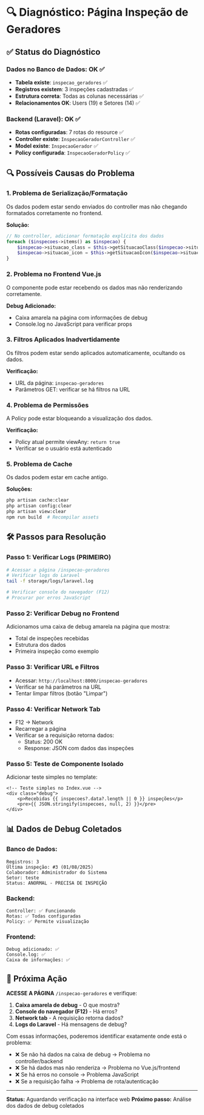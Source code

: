 # 🔍 Diagnóstico: Página Inspeção de Geradores

## ✅ **Status do Diagnóstico**

### **Dados no Banco de Dados: OK ✅**
- **Tabela existe**: `inspecao_geradores` ✅
- **Registros existem**: 3 inspeções cadastradas ✅
- **Estrutura correta**: Todas as colunas necessárias ✅
- **Relacionamentos OK**: Users (19) e Setores (14) ✅

### **Backend (Laravel): OK ✅**
- **Rotas configuradas**: 7 rotas do resource ✅
- **Controller existe**: `InspecaoGeradorController` ✅
- **Model existe**: `InspecaoGerador` ✅
- **Policy configurada**: `InspecaoGeradorPolicy` ✅

## 🔍 **Possíveis Causas do Problema**

### **1. Problema de Serialização/Formatação**
Os dados podem estar sendo enviados do controller mas não chegando formatados corretamente no frontend.

**Solução:**
```php
// No controller, adicionar formatação explícita dos dados
foreach ($inspecoes->items() as $inspecao) {
    $inspecao->situacao_class = $this->getSituacaoClass($inspecao->situacao);
    $inspecao->situacao_icon = $this->getSituacaoIcon($inspecao->situacao);
}
```

### **2. Problema no Frontend Vue.js**
O componente pode estar recebendo os dados mas não renderizando corretamente.

**Debug Adicionado:**
- Caixa amarela na página com informações de debug
- Console.log no JavaScript para verificar props

### **3. Filtros Aplicados Inadvertidamente**
Os filtros podem estar sendo aplicados automaticamente, ocultando os dados.

**Verificação:**
- URL da página: `inspecao-geradores`
- Parâmetros GET: verificar se há filtros na URL

### **4. Problema de Permissões**
A Policy pode estar bloqueando a visualização dos dados.

**Verificação:**
- Policy atual permite viewAny: `return true`
- Verificar se o usuário está autenticado

### **5. Problema de Cache**
Os dados podem estar em cache antigo.

**Soluções:**
```bash
php artisan cache:clear
php artisan config:clear
php artisan view:clear
npm run build  # Recompilar assets
```

## 🛠️ **Passos para Resolução**

### **Passo 1: Verificar Logs (PRIMEIRO)**
```bash
# Acessar a página /inspecao-geradores
# Verificar logs do Laravel
tail -f storage/logs/laravel.log

# Verificar console do navegador (F12)
# Procurar por erros JavaScript
```

### **Passo 2: Verificar Debug no Frontend**
Adicionamos uma caixa de debug amarela na página que mostra:
- Total de inspeções recebidas
- Estrutura dos dados
- Primeira inspeção como exemplo

### **Passo 3: Verificar URL e Filtros**
- Acessar: `http://localhost:8000/inspecao-geradores`
- Verificar se há parâmetros na URL
- Tentar limpar filtros (botão "Limpar")

### **Passo 4: Verificar Network Tab**
- F12 → Network
- Recarregar a página
- Verificar se a requisição retorna dados:
  - Status: 200 OK
  - Response: JSON com dados das inspeções

### **Passo 5: Teste de Componente Isolado**
Adicionar teste simples no template:
```vue
<!-- Teste simples no Index.vue -->
<div class="debug">
    <p>Recebidas {{ inspecoes?.data?.length || 0 }} inspeções</p>
    <pre>{{ JSON.stringify(inspecoes, null, 2) }}</pre>
</div>
```

## 📊 **Dados de Debug Coletados**

### **Banco de Dados:**
```
Registros: 3
Última inspeção: #3 (01/08/2025)
Colaborador: Administrador do Sistema
Setor: teste
Status: ANORMAL - PRECISA DE INSPEÇÃO
```

### **Backend:**
```
Controller: ✅ Funcionando
Rotas: ✅ Todas configuradas
Policy: ✅ Permite visualização
```

### **Frontend:**
```
Debug adicionado: ✅
Console.log: ✅
Caixa de informações: ✅
```

## 🎯 **Próxima Ação**

**ACESSE A PÁGINA** `/inspecao-geradores` e verifique:

1. **Caixa amarela de debug** - O que mostra?
2. **Console do navegador (F12)** - Há erros?
3. **Network tab** - A requisição retorna dados?
4. **Logs do Laravel** - Há mensagens de debug?

Com essas informações, poderemos identificar exatamente onde está o problema:
- ❌ Se não há dados na caixa de debug → Problema no controller/backend
- ❌ Se há dados mas não renderiza → Problema no Vue.js/frontend
- ❌ Se há erros no console → Problema JavaScript
- ❌ Se a requisição falha → Problema de rota/autenticação

---

**Status:** Aguardando verificação na interface web
**Próximo passo:** Análise dos dados de debug coletados
